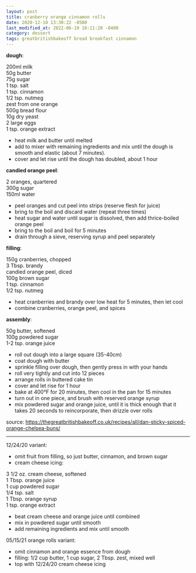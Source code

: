```yaml
---
layout: post
title: cranberry orange cinnamon rolls
date: 2020-12-10 13:30:22 -0500
last_modified_at: 2022-06-19 10:11:20 -0400
category: dessert
tags: greatbritishbakeoff bread breakfast cinnamon
---
```

**dough**:

200ml milk  
50g butter  
75g sugar  
1 tsp. salt  
1 tsp. cinnamon  
1/2 tsp. nutmeg  
zest from one orange  
500g bread flour  
10g dry yeast  
2 large eggs  
1 tsp. orange extract  
* heat milk and butter until melted
* add to mixer with remaining ingredients and mix until the dough is smooth and elastic (about 7 minutes).
* cover and let rise until the dough has doubled, about 1 hour

**candied orange peel**:

2 oranges, quartered  
300g sugar  
150ml water  
* peel oranges and cut peel into strips (reserve flesh for juice)
* bring to the boil and discard water (repeat three times)
* heat sugar and water until sugar is dissolved, then add thrice-boiled orange peel
* bring to the boil and boil for 5 minutes
* drain through a sieve, reserving syrup and peel separately

**filling**:

150g cranberries, chopped  
3 Tbsp. brandy  
candied orange peel, diced  
100g brown sugar  
1 tsp. cinnamon  
1/2 tsp. nutmeg  
* heat cranberries and brandy over low heat for 5 minutes, then let cool
* combine cranberries, orange peel, and spices

**assembly**:

50g butter, softened  
100g powdered sugar  
1-2 tsp. orange juice   
* roll out dough into a large square (35-40cm)
* coat dough with butter
* sprinkle filling over dough, then gently press in with your hands
* roll very tightly and cut into 12 pieces
* arrange rolls in buttered cake tin
* cover and let rise for 1 hour
* bake at 400°F for 20 minutes, then cool in the pan for 15 minutes
* turn out in one piece, and brush with reserved orange syrup
* mix powdered sugar and orange juice, until it is thick enough that it takes 20 seconds to reincorporate, then drizzle over rolls

source: <https://thegreatbritishbakeoff.co.uk/recipes/all/dan-sticky-spiced-orange-chelsea-buns/>

---

12/24/20 variant:
* omit fruit from filling, so just butter, cinnamon, and brown sugar
* cream cheese icing:

3 1/2 oz. cream cheese, softened  
1 Tbsp. orange juice  
1 cup powdered sugar  
1/4 tsp. salt  
1 Tbsp. orange syrup  
1 tsp. orange extract
* beat cream cheese and orange juice until combined
* mix in powdered sugar until smooth
* add remaining ingredients and mix until smooth

05/15/21 orange rolls variant:
* omit cinnamon and orange essence from dough
* filling: 1/2 cup butter, 1 cup sugar, 2 Tbsp. zest, mixed well
* top with 12/24/20 cream cheese icing
